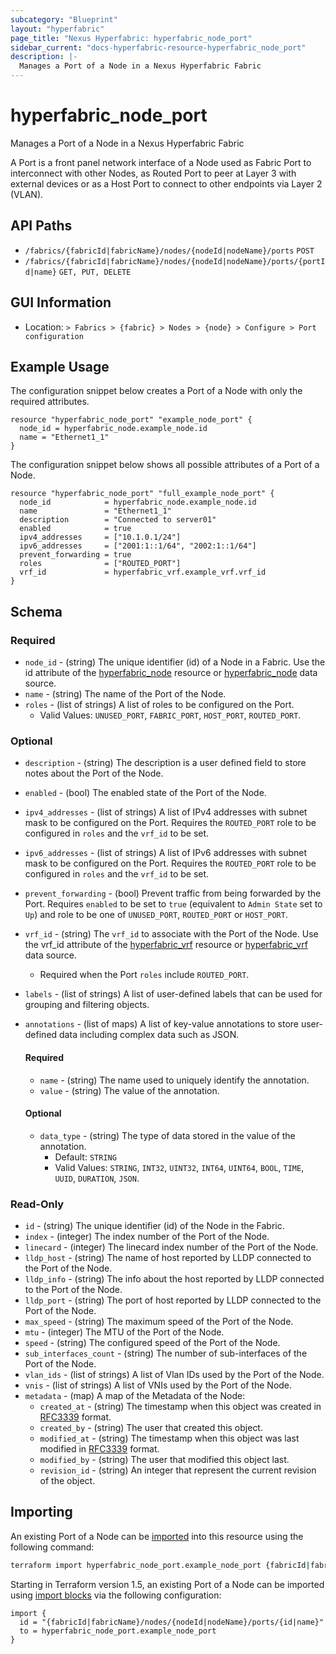 ```yaml
---
subcategory: "Blueprint"
layout: "hyperfabric"
page_title: "Nexus Hyperfabric: hyperfabric_node_port"
sidebar_current: "docs-hyperfabric-resource-hyperfabric_node_port"
description: |-
  Manages a Port of a Node in a Nexus Hyperfabric Fabric
---
```


# hyperfabric_node_port

Manages a Port of a Node in a Nexus Hyperfabric Fabric

A Port is a front panel network interface of a Node used as Fabric Port to interconnect with other Nodes, as Routed Port to peer at Layer 3 with external devices or as a Host Port to connect to other endpoints via Layer 2 (VLAN).

## API Paths ##

* `/fabrics/{fabricId|fabricName}/nodes/{nodeId|nodeName}/ports` `POST`
* `/fabrics/{fabricId|fabricName}/nodes/{nodeId|nodeName}/ports/{portId|name}` `GET, PUT, DELETE`

## GUI Information ##

* Location: `> Fabrics > {fabric} > Nodes > {node} > Configure > Port configuration`

## Example Usage ##

The configuration snippet below creates a Port of a Node with only the required attributes.

```hcl
resource "hyperfabric_node_port" "example_node_port" {
  node_id = hyperfabric_node.example_node.id
  name = "Ethernet1_1"
}
```
The configuration snippet below shows all possible attributes of a Port of a Node.

```hcl
resource "hyperfabric_node_port" "full_example_node_port" {
  node_id            = hyperfabric_node.example_node.id
  name               = "Ethernet1_1"
  description        = "Connected to server01"
  enabled            = true
  ipv4_addresses     = ["10.1.0.1/24"]
  ipv6_addresses     = ["2001:1::1/64", "2002:1::1/64"]
  prevent_forwarding = true
  roles              = ["ROUTED_PORT"]
  vrf_id             = hyperfabric_vrf.example_vrf.vrf_id
}
```

## Schema ##

### Required ###
* `node_id` - (string) The unique identifier (id) of a Node in a Fabric. Use the id attribute of the [hyperfabric_node](https://registry.terraform.io/providers/cisco-open/hyperfabric/latest/docs/resources/node) resource or [hyperfabric_node](https://registry.terraform.io/providers/cisco-open/hyperfabric/latest/docs/data-sources/node) data source.
* `name` - (string) The name of the Port of the Node.
* `roles` - (list of strings) A list of roles to be configured on the Port.
  - Valid Values: `UNUSED_PORT`, `FABRIC_PORT`, `HOST_PORT`, `ROUTED_PORT`.

### Optional ###

* `description` - (string) The description is a user defined field to store notes about the Port of the Node.
* `enabled` - (bool) The enabled state of the Port of the Node.
* `ipv4_addresses` - (list of strings) A list of IPv4 addresses with subnet mask to be configured on the Port. Requires the `ROUTED_PORT` role to be configured in `roles` and the `vrf_id` to be set.
* `ipv6_addresses` - (list of strings) A list of IPv6 addresses with subnet mask to be configured on the Port. Requires the `ROUTED_PORT` role to be configured in `roles` and the `vrf_id` to be set.
* `prevent_forwarding` - (bool) Prevent traffic from being forwarded by the Port. Requires `enabled` to be set to `true` (equivalent to `Admin State` set to `Up`) and role to be one of `UNUSED_PORT`, `ROUTED_PORT` or `HOST_PORT`.
* `vrf_id` - (string) The `vrf_id` to associate with the Port of the Node. Use the vrf_id attribute of the [hyperfabric_vrf](https://registry.terraform.io/providers/cisco-open/hyperfabric/latest/docs/resources/vrf) resource or [hyperfabric_vrf](https://registry.terraform.io/providers/cisco-open/hyperfabric/latest/docs/data-sources/vrf) data source.
  - Required when the Port `roles` include `ROUTED_PORT`.
* `labels` - (list of strings) A list of user-defined labels that can be used for grouping and filtering objects.
* `annotations` - (list of maps) A list of key-value annotations to store user-defined data including complex data such as JSON.

  #### Required ####

  * `name` - (string) The name used to uniquely identify the annotation.
  * `value` - (string) The value of the annotation.

  #### Optional ####

  * `data_type` - (string) The type of data stored in the value of the annotation.
      - Default: `STRING`
      - Valid Values: `STRING`, `INT32`, `UINT32`, `INT64`, `UINT64`, `BOOL`, `TIME`, `UUID`, `DURATION`, `JSON`.

### Read-Only ###

* `id` - (string) The unique identifier (id) of the Node in the Fabric.
* `index` - (integer) The index number of the Port of the Node.
* `linecard` - (integer) The linecard index number of the Port of the Node.
* `lldp_host` - (string) The name of host reported by LLDP connected to the Port of the Node.
* `lldp_info` - (string) The info about the host reported by LLDP connected to the Port of the Node.
* `lldp_port` - (string) The port of host reported by LLDP connected to the Port of the Node.
* `max_speed` - (string) The maximum speed of the Port of the Node.
* `mtu` - (integer) The MTU of the Port of the Node.
* `speed` - (string) The configured speed of the Port of the Node.
* `sub_interfaces_count` - (string) The number of sub-interfaces of the Port of the Node.
* `vlan_ids` - (list of strings) A list of Vlan IDs used by the Port of the Node.
* `vnis` - (list of strings) A list of VNIs used by the Port of the Node.
* `metadata` - (map) A map of the Metadata of the Node:
  * `created_at` - (string) The timestamp when this object was created in [RFC3339](https://datatracker.ietf.org/doc/html/rfc3339#section-5.8) format.
  * `created_by` - (string) The user that created this object.
  * `modified_at` - (string) The timestamp when this object was last modified in [RFC3339](https://datatracker.ietf.org/doc/html/rfc3339#section-5.8) format.
  * `modified_by` - (string) The user that modified this object last.
  * `revision_id` - (string) An integer that represent the current revision of the object.

## Importing

An existing Port of a Node can be [imported](https://www.terraform.io/docs/import/index.html) into this resource using the following command:

```bash
terraform import hyperfabric_node_port.example_node_port {fabricId|fabricName}/nodes/{nodeId|nodeName}/ports/{id|name}
```

Starting in Terraform version 1.5, an existing Port of a Node can be imported
using [import blocks](https://developer.hashicorp.com/terraform/language/import) via the following configuration:

```hcl
import {
  id = "{fabricId|fabricName}/nodes/{nodeId|nodeName}/ports/{id|name}"
  to = hyperfabric_node_port.example_node_port
}
```
